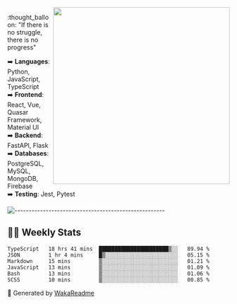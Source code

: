 <img src="https://github-readme-stats.vercel.app/api?username=iguit0&show_icons=true&include_all_commits=true&count_private=true&theme=dracula" min-width="400px" max-width="400px" width="400px" align="right" />

<p align="left"> 
  :thought_balloon: "If there is no struggle, there is no progress"
</p>

<p align="left">
  ➡️ <strong>Languages</strong>: Python, JavaScript, TypeScript<br>
  ➡️ <strong>Frontend</strong>: React, Vue, Quasar Framework, Material UI<br>
  ➡️ <strong>Backend</strong>: FastAPI, Flask<br>
  ➡️ <strong>Databases</strong>: PostgreSQL, MySQL, MongoDB, Firebase<br>
  ➡️ <strong>Testing</strong>: Jest, Pytest<br>
</p>

![-----------------------------------------------------](https://raw.githubusercontent.com/andreasbm/readme/master/assets/lines/vintage.png)

## :man_technologist: Weekly Stats
<!--START_SECTION:waka-->

```text
TypeScript   18 hrs 41 mins  ██████████████████████▒░░   89.94 %
JSON         1 hr 4 mins     █▒░░░░░░░░░░░░░░░░░░░░░░░   05.15 %
Markdown     15 mins         ▒░░░░░░░░░░░░░░░░░░░░░░░░   01.21 %
JavaScript   13 mins         ▒░░░░░░░░░░░░░░░░░░░░░░░░   01.09 %
Bash         13 mins         ▒░░░░░░░░░░░░░░░░░░░░░░░░   01.06 %
SCSS         10 mins         ▒░░░░░░░░░░░░░░░░░░░░░░░░   00.85 %
```

<!--END_SECTION:waka-->

🚀 Generated by [WakaReadme](https://github.com/athul/waka-readme)
